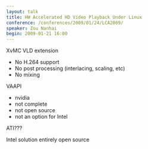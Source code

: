 ```yaml
---
layout: talk
title: HW Accelerated HD Video Playback Under Linux
conference: /conferences/2009/01/24/LCA2009/
speaker: Zou Nanhai
begin: 2009-01-21 16:00
---
```

XvMC VLD extension

* No H.264 support
* No post processing (interlacing, scaling, etc)
* No mixing

VAAPI

* nvidia
* not complete
* not open source
* not an option for Intel

ATI???

Intel solution entirely open source
